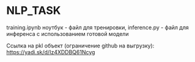 # NLP_TASK

training.ipynb ноутбук - файл для тренировки, inference.py - файл для инференса с использованием готовой модели

Ссылка на pkl объект (ограничение github на выгрузку): https://yadi.sk/d/Iz4XDDBQ61Ncyg

